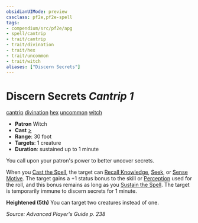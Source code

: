 ```yaml
---
obsidianUIMode: preview
cssclass: pf2e,pf2e-spell
tags:
- compendium/src/pf2e/apg
- spell/cantrip
- trait/cantrip
- trait/divination
- trait/hex
- trait/uncommon
- trait/witch
aliases: ["Discern Secrets"]
---
```

# Discern Secrets *Cantrip 1*   
[cantrip](cantrip.md "Cantrip Spell Trait")  [divination](divination.md "Divination School Trait")  [hex](hex-apg.md "Hex Combat Trait")  [uncommon](uncommon.md "Uncommon Rarity Trait")  [witch](Reference/Rules/Traits/witch-apg.md "Witch Class Trait")  

- **Patron** Witch
- **Cast** [>](chapter-9-playing-the-game.md#Actions "Single Action") 
- **Range**: 30 foot
- **Targets**: 1 creature
- **Duration**: sustained up to 1 minute

You call upon your patron's power to better uncover secrets.

When you [Cast the Spell](cast-a-spell.md), the target can [Recall Knowledge](recall-knowledge.md), [Seek](seek.md), or [Sense Motive](sense-motive.md). The target gains a +1 status bonus to the skill or [Perception](skills.md#Perception) used for the roll, and this bonus remains as long as you [Sustain the Spell](sustain-a-spell.md). The target is temporarily immune to discern secrets for 1 minute.

**Heightened (5th)** You can target two creatures instead of one.

*Source: Advanced Player's Guide p. 238*